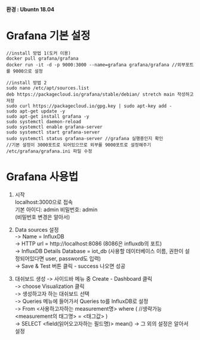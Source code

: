 **환경 : Ubuntn 18.04**

Grafana 기본 설정
================
~~~
//install 방법 1(도커 이용)
docker pull grafana/grafana
docker run -it -d -p 9000:3000 --name=grafana grafana/grafana //외부포트를 9000으로 설정

//install 방법 2
sudo nano /etc/apt/sources.list
deb https://packagecloud.io/grafana/stable/debian/ stretch main 작성하고 저장
sudo curl https://packagecloud.io/gpg.key | sudo apt-key add -
sudo apt-get update -y
sudo apt-get install grafana -y
sudo systemctl daemon-reload
sudo systemctl enable grafana-server
sudo systemctl start grafana-server
sudo systemctl status grafana-server //grafana 실행중인지 확인
//기본 설정이 3000포트로 되어있으므로 외부를 9000포트로 설정해주기
/etc/grafana/grafana.ini 파일 수정
~~~

Grafana 사용법
==============
1. 시작  
localhost:3000으로 접속  
기본 아이디: admin 비밀번호: admin  
(비밀번호 변경은 알아서)   

2. Data sources 설정  
-> Name = InfluxDB  
-> HTTP url = http://localhost:8086 (8086은 influxdb의 포트)  
-> InfluxDB Details Database = iot_db (사용할 데이터베이스 이름, 권한이 설정되어있다면 user, password도 입력)  
-> Save & Test 버튼 클릭 - success 나오면 성공  

3. 대쉬보드 생성
-> 사이드바 메뉴 중 Create - Dashboard 클릭  
-> choose Visualization 클릭  
-> 생성하고자 하는 대쉬보드 선택  
-> Queries 메뉴에 들어가서 Queries to를 InfluxDB로 설정  
-> From <default> <사용하고자하는 measurement명> where ( //생략가능 <measurement의 태그명> = <태그값> )  
-> SELECT <field(읽어오고자하는 필드명)> mean()
-> 그 외의 설정은 알아서 설정  
  



